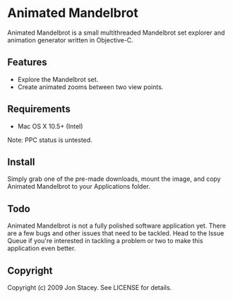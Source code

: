 Animated Mandelbrot
=========

Animated Mandelbrot is a small multithreaded Mandelbrot set explorer and animation generator written in Objective-C.

Features
-----------

* Explore the Mandelbrot set.
* Create animated zooms between two view points.
	
Requirements
--------------

* Mac OS X 10.5+ (Intel)

Note: PPC status is untested.

Install
-----------

Simply grab one of the pre-made downloads, mount the image, and copy Animated Mandelbrot to your Applications folder.

Todo
------------

Animated Mandelbrot is not a fully polished software application yet. There are a few bugs and other issues that need to be tackled. Head to the Issue Queue if you're interested in tackling a problem or two to make this application even better.

Copyright
------------

Copyright (c) 2009 Jon Stacey. See LICENSE for details.